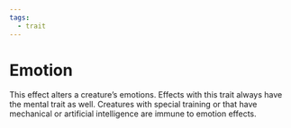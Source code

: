 ```yaml
---
tags:
  - trait
---
```

# Emotion

This effect alters a creature’s emotions. Effects with this trait always have the mental trait as well. Creatures with special training or that have mechanical or artificial intelligence are immune to emotion effects.